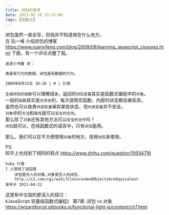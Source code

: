 ```yaml
---
title: 闭包的思考
date: 2021-02-18 15:35:09
tags: [函数式]
---
```


闭包虽然一直会写，但我并不知道用在什么地方。   
在 阮一峰 介绍闭包的博客 https://www.ruanyifeng.com/blog/2009/08/learning_javascript_closures.html 下面，有一个评论点醒了我。
```text
迷途小书童 说：

类是有行为的数据，闭包是有数据的行为。

2009年8月31日 10:26 | # | 引用
```
`生成闭包的函数`可以理解成`类`，返回的`闭包变量`其实是函数式编程中的`对象`。   
一般的`函数`其实是`无状态`的，每次调用完函数，内部的状态都会被丢弃。  
虽然也可以依靠`外部变量`保存某些状态，但`外部变量`并不安全。   
`对象`中的`方法`和`属性`就可以`安全的合作`。  
那么除了`对象`还有其他方法可以`安全的合作`吗？  
`闭包`就可以，在纯函数式的语言中，只有`闭包`能用。

那么，我们可以在不方便使用`对象`的地方，改用`闭包`来使用。

PS:   
知乎上也找到了相同的观点
https://www.zhihu.com/question/19554716
```text
kuby 行者 
7 人赞同了该回答
    闭包是穷人的对象,对象是穷人的闭包.
    http://c2.com/cgi/wiki?ClosuresAndObjectsAreEquivalent
发布于 2011-04-22
```
这里有中文版的更深入的探讨：  
《JavaScript 轻量级函数式编程》 第7章: 闭包 vs 对象
https://wizardforcel.gitbooks.io/functional-light-js/content/ch7.html
